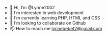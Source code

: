 - 👋 Hi, I’m @Lynne2002
- 👀 I’m interested in web development
- 🌱 I’m currently learning PHP, HTML and CSS
- 💞️ I’m looking to collaborate on Github
- 📫 How to reach me lynnebebet2@gmail.com

<!---
Lynne2002/Lynne2002 is a ✨ special ✨ repository because its `README.md` (this file) appears on your GitHub profile.
You can click the Preview link to take a look at your changes.
--->
